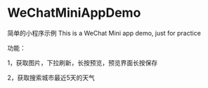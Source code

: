 # WeChatMiniAppDemo 
简单的小程序示例 This is a WeChat Mini app demo, just for practice

功能：

1，获取图片，下拉刷新，长按预览，预览界面长按保存

2，获取搜索城市最近5天的天气
